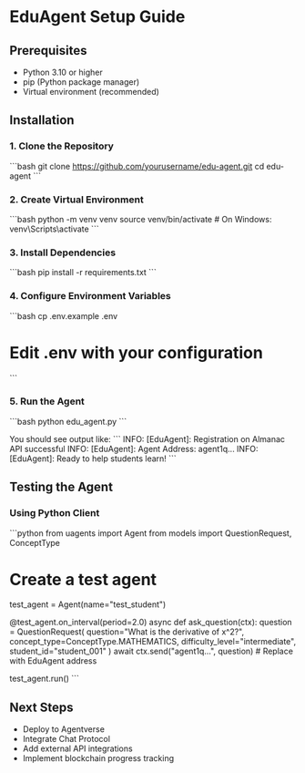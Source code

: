 # EduAgent Setup Guide

## Prerequisites
- Python 3.10 or higher
- pip (Python package manager)
- Virtual environment (recommended)

## Installation

### 1. Clone the Repository
\`\`\`bash
git clone https://github.com/yourusername/edu-agent.git
cd edu-agent
\`\`\`

### 2. Create Virtual Environment
\`\`\`bash
python -m venv venv
source venv/bin/activate  # On Windows: venv\Scripts\activate
\`\`\`

### 3. Install Dependencies
\`\`\`bash
pip install -r requirements.txt
\`\`\`

### 4. Configure Environment Variables
\`\`\`bash
cp .env.example .env
# Edit .env with your configuration
\`\`\`

### 5. Run the Agent
\`\`\`bash
python edu_agent.py
\`\`\`

You should see output like:
\`\`\`
INFO: [EduAgent]: Registration on Almanac API successful
INFO: [EduAgent]: Agent Address: agent1q...
INFO: [EduAgent]: Ready to help students learn!
\`\`\`

## Testing the Agent

### Using Python Client
\`\`\`python
from uagents import Agent
from models import QuestionRequest, ConceptType

# Create a test agent
test_agent = Agent(name="test_student")

@test_agent.on_interval(period=2.0)
async def ask_question(ctx):
    question = QuestionRequest(
        question="What is the derivative of x^2?",
        concept_type=ConceptType.MATHEMATICS,
        difficulty_level="intermediate",
        student_id="student_001"
    )
    await ctx.send("agent1q...", question)  # Replace with EduAgent address

test_agent.run()
\`\`\`

## Next Steps
- Deploy to Agentverse
- Integrate Chat Protocol
- Add external API integrations
- Implement blockchain progress tracking

